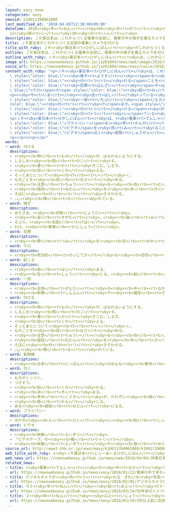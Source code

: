 ```yaml
---
layout: easy_news
categories: easy
newsid: k10011390061000
last_modified_at: '2018-04-05T12:30:00+09:00'
datetime: 2018<ruby>年<rt>ねん</rt></ruby>04<ruby>月<rt>がつ</rt></ruby>05<ruby>日<rt>にち</rt></ruby>
  12<ruby>時<rt>じ</rt></ruby>30<ruby>分<rt>ふん</rt></ruby>
description: ＪＲ東日本は、これからつくる電車の全部に、電車の中の様子を撮るカメラを付けることを決めました。
title: ＪＲ東日本がこれからつくる全部の電車にカメラを付ける
title_with_ruby: ＪＲ<ruby>東日本<rt>ひがしにほん</rt></ruby>がこれからつくる<ruby>全部<rt>ぜんぶ</rt></ruby>の<ruby>電車<rt>でんしゃ</rt></ruby>にカメラを<ruby>付<rt>つ</rt></ruby>ける
outline: ＪＲ東日本は、これからつくる電車の全部に、電車の中の様子を撮るカメラを付けることを決めました。
outline_with_ruby: ＪＲ<ruby>東日本<rt>ひがしにほん</rt></ruby>は、これからつくる<ruby>電車<rt>でんしゃ</rt></ruby>の<ruby>全部<rt>ぜんぶ</rt></ruby>に、<ruby>電車<rt>でんしゃ</rt></ruby>の<ruby>中<rt>なか</rt></ruby>の<ruby>様子<rt>ようす</rt></ruby>を<ruby>撮<rt>と</rt></ruby>るカメラを<ruby>付<rt>つ</rt></ruby>けることを<ruby>決<rt>き</rt></ruby>めました。
image_url: https://newswebeasy.github.io/ja201804/news/web/image/2018/04/04/K10011390061_1804040439_1804040443_01_03.jpg
voice_url: https://newswebeasy.github.io/ja201804/news/easy/voice/2018/04/05/k10011390061000.mp4
content_with_ruby: "<p>ＪＲ<ruby>東日本<rt>ひがしにほん</rt></ruby>は、これからつくる<ruby>電車<rt>でんしゃ</rt></ruby>の<ruby>全部<rt>ぜんぶ</rt></ruby>に、<ruby>電車<rt>でんしゃ</rt></ruby>の<ruby>中<rt>なか</rt></ruby>の<span\
  \ style=\"color: blue;\"><ruby>様子<rt>ようす</rt></ruby></span>を<ruby>撮<rt>と</rt></ruby>るカメラを<span\
  \ style=\"color: blue;\"><ruby>付<rt>つ</rt></ruby>ける</span>ことを<ruby>決<rt>き</rt></ruby>めました。ほかの<ruby>人<rt>ひと</rt></ruby>の<ruby>体<rt>からだ</rt></ruby>を<ruby>触<rt>さわ</rt></ruby>る<span\
  \ style=\"color: blue;\"><ruby>犯罪<rt>はんざい</rt></ruby></span>や<span style=\"color:\
  \ blue;\">テロ</span>が<span style=\"color: blue;\"><ruby>起<rt>お</rt></ruby>こら</span>ないようにするためです。</p>\n\
  <p><ruby>今<rt>いま</rt></ruby><ruby>走<rt>はし</rt></ruby>っている<ruby>電車<rt>でんしゃ</rt></ruby>の<span\
  \ style=\"color: blue;\"><ruby>一部<rt>いちぶ</rt></ruby></span>にもカメラを<span style=\"\
  color: blue;\"><ruby>付<rt>つ</rt></ruby>け</span>ます。<span style=\"color: blue;\"><ruby>新幹線<rt>しんかんせん</rt></ruby></span>や<ruby>山手線<rt>やまのてせん</rt></ruby>ではカメラを<span\
  \ style=\"color: blue;\"><ruby>付<rt>つ</rt></ruby>ける</span><ruby>計画<rt>けいかく</rt></ruby>が<ruby>進<rt>すす</rt></ruby>んでいます。もうカメラが<span\
  \ style=\"color: blue;\"><ruby>付<rt>つ</rt></ruby>い</span>ている<ruby>電車<rt>でんしゃ</rt></ruby>もあります。</p>\n\
  <p>ＪＲ<ruby>東日本<rt>ひがしにほん</rt></ruby>は、<ruby>電車<rt>でんしゃ</rt></ruby>に<ruby>乗<rt>の</rt></ruby>っている<ruby>人<rt>ひと</rt></ruby>の<span\
  \ style=\"color: blue;\">プライバシー</span>を<ruby>考<rt>かんが</rt></ruby>えて、<ruby>撮<rt>と</rt></ruby>った<span\
  \ style=\"color: blue;\">ビデオ</span>を<ruby>見<rt>み</rt></ruby>ることができる<ruby>人<rt>ひと</rt></ruby>は、できるだけ<ruby>少<rt>すく</rt></ruby>なくします。<span\
  \ style=\"color: blue;\">ビデオ</span>は１<ruby>週間<rt>しゅうかん</rt></ruby>ぐらいで<ruby>消<rt>け</rt></ruby>すと<ruby>言<rt>い</rt></ruby>っています。</p>\n\
  <p></p>\n<p></p>"
words:
- word: 付ける
  descriptions:
  - <ruby><rb>物</rb><rt>もの</rt></ruby>が、はなれないようにする。
  - しるしを<ruby><rb>残</rb><rt>のこ</rt></ruby>す。
  - <ruby><rb>書</rb><rt>か</rt></ruby>きこむ。しるす。
  - <ruby><rb>加</rb><rt>くわ</rt></ruby>える。
  - そっとあとについて<ruby><rb>行</rb><rt>い</rt></ruby>く。
  - ものごとを<ruby><rb>収</rb><rt>おさ</rt></ruby>める。
  - <ruby><rb>注意</rb><rt>ちゅうい</rt></ruby>を<ruby><rb>向</rb><rt>む</rt></ruby>ける。
  - <ruby><rb>値段</rb><rt>ねだん</rt></ruby>を<ruby><rb>決</rb><rt>き</rt></ruby>める。
  - そばに<ruby><rb>付</rb><rt>つ</rt></ruby>きそわせる。
  - …し<ruby><rb>慣</rb><rt>な</rt></ruby>れている。
- word: 様子
  descriptions:
  - ありさま。<ruby><rb>状態</rb><rt>じょうたい</rt></ruby>。
  - <ruby><rb>姿</rb><rt>すがた</rt></ruby>。<ruby><rb>身</rb><rt>み</rt></ruby>なり。
  - そぶり。<ruby><rb>気配</rb><rt>けはい</rt></ruby>。
  - わけ。<ruby><rb>事情</rb><rt>じじょう</rt></ruby>。
- word: 犯罪
  descriptions:
  - <ruby><rb>罪</rb><rt>つみ</rt></ruby>を<ruby><rb>犯</rb><rt>おか</rt></ruby>すこと。<ruby><rb>法律</rb><rt>ほうりつ</rt></ruby>を<ruby><rb>破</rb><rt>やぶ</rt></ruby>ること。また、<ruby><rb>犯</rb><rt>おか</rt></ruby>した<ruby><rb>罪</rb><rt>つみ</rt></ruby>。
- word: テロ
  descriptions:
  - <ruby><rb>政治的</rb><rt>せいじてき</rt></ruby>な<ruby><rb>目的</rb><rt>もくてき</rt></ruby>を<ruby><rb>成</rb><rt>な</rt></ruby>しとげるためには、<ruby><rb>人</rb><rt>ひと</rt></ruby>の<ruby><rb>命</rb><rt>いのち</rt></ruby>をうばうような<ruby><rb>暴力</rb><rt>ぼうりょく</rt></ruby>を<ruby><rb>使</rb><rt>つか</rt></ruby>ってもよいとする<ruby><rb>考</rb><rt>かんが</rt></ruby>え。また、そのような<ruby><rb>考</rb><rt>かんが</rt></ruby>えで<ruby><rb>起</rb><rt>お</rt></ruby>こす<ruby><rb>事件</rb><rt>じけん</rt></ruby>。
- word: 起こる
  descriptions:
  - <ruby><rb>始</rb><rt>はじ</rt></ruby>まる。
  - <ruby><rb>生</rb><rt>しょう</rt></ruby>じる。<ruby><rb>起</rb><rt>お</rt></ruby>きる。
- word: 一部
  descriptions:
  - <ruby><rb>全体</rb><rt>ぜんたい</rt></ruby>の<ruby><rb>中</rb><rt>なか</rt></ruby>の、ある<ruby><rb>部分</rb><rt>ぶぶん</rt></ruby>。
  - <ruby><rb>新聞</rb><rt>しんぶん</rt></ruby>や<ruby><rb>雑誌</rb><rt>ざっし</rt></ruby>などを<ruby><rb>数</rb><rt>かぞ</rt></ruby>えるときの、<ruby><rb>一</rb><rt>ひと</rt></ruby>つ。
- word: 付ける
  descriptions:
  - <ruby><rb>物</rb><rt>もの</rt></ruby>が、はなれないようにする。
  - しるしを<ruby><rb>残</rb><rt>のこ</rt></ruby>す。
  - <ruby><rb>書</rb><rt>か</rt></ruby>きこむ。しるす。
  - <ruby><rb>加</rb><rt>くわ</rt></ruby>える。
  - そっとあとについて<ruby><rb>行</rb><rt>い</rt></ruby>く。
  - ものごとを<ruby><rb>収</rb><rt>おさ</rt></ruby>める。
  - <ruby><rb>注意</rb><rt>ちゅうい</rt></ruby>を<ruby><rb>向</rb><rt>む</rt></ruby>ける。
  - <ruby><rb>値段</rb><rt>ねだん</rt></ruby>を<ruby><rb>決</rb><rt>き</rt></ruby>める。
  - そばに<ruby><rb>付</rb><rt>つ</rt></ruby>きそわせる。
  - …し<ruby><rb>慣</rb><rt>な</rt></ruby>れている。
- word: 新幹線
  descriptions:
  - <ruby><rb>日本</rb><rt>にっぽん</rt></ruby>のおもな<ruby><rb>都市</rb><rt>とし</rt></ruby>を<ruby><rb>結</rb><rt>むす</rt></ruby>んで、<ruby><rb>速</rb><rt>はや</rt></ruby>く<ruby><rb>人</rb><rt>ひと</rt></ruby>を<ruby><rb>運</rb><rt>はこ</rt></ruby>ぶための<ruby><rb>高速鉄道</rb><rt>こうそくてつどう</rt></ruby>。<ruby><rb>東海道新幹線</rb><rt>とうかいどうしんかんせん</rt></ruby>、<ruby><rb>山陽新幹線</rb><rt>さんようしんかんせん</rt></ruby>、<ruby><rb>上越新幹線</rb><rt>じょうえつしんかんせん</rt></ruby>、<ruby><rb>長野新幹線</rb><rt>ながのしんかんせん</rt></ruby>、<ruby><rb>東北新幹線</rb><rt>とうほくしんかんせん</rt></ruby>、<ruby><rb>山形新幹線</rb><rt>やまがたしんかんせん</rt></ruby>、<ruby><rb>秋田新幹線</rb><rt>あきたしんかんせん</rt></ruby>、<ruby><rb>九州新幹線</rb><rt>きゅうしゅうしんかんせん</rt></ruby>がある。
- word: 付く
  descriptions:
  - ものがくっつく。
  - つきそう。
  - <ruby><rb>加</rb><rt>くわ</rt></ruby>わる。
  - <ruby><rb>決</rb><rt>き</rt></ruby>まる。
  - <ruby><rb>草木</rb><rt>くさき</rt></ruby>が、かれずに<ruby><rb>根</rb><rt>ね</rt></ruby>をおろす。
  - <ruby><rb>感</rb><rt>かん</rt></ruby>じる。
  - ある<ruby><rb>値段</rb><rt>ねだん</rt></ruby>になる。
- word: プライバシー
  descriptions:
  - ほかの<ruby><rb>人</rb><rt>ひと</rt></ruby>に<ruby><rb>知</rb><rt>し</rt></ruby>られたくない<ruby><rb>個人的</rb><rt>こじんてき</rt></ruby>なことがらや<ruby><rb>生活</rb><rt>せいかつ</rt></ruby>。
- word: ビデオ
  descriptions:
  - <ruby><rb>映像</rb><rt>えいぞう</rt></ruby>。
  - 「ビデオテープ」の<ruby><rb>略</rb><rt>りゃく</rt></ruby>。
  - <ruby><rb>映像</rb><rt>えいぞう</rt></ruby>や<ruby><rb>音</rb><rt>おと</rt></ruby>を、<ruby><rb>磁気</rb><rt>じき</rt></ruby>テープに<ruby><rb>記録</rb><rt>きろく</rt></ruby>したり<ruby><rb>再生</rb><rt>さいせい</rt></ruby>したりする<ruby><rb>装置</rb><rt>そうち</rt></ruby>。
source_url: http://www3.nhk.or.jp/news/easy/k10011390061000/k10011390061000.html
web_title_with_ruby: <ruby>ＪＲ東日本<rt>じぇーあーるひがしにほん</rt></ruby> <ruby>今後<rt>こんご</rt></ruby><ruby>導入<rt>どうにゅう</rt></ruby>するすべての<ruby>列車<rt>れっしゃ</rt></ruby>に<ruby>防犯<rt>ぼうはん</rt></ruby><ruby>カメラ<rt>かめら</rt></ruby><ruby>設置<rt>せっち</rt></ruby>
web_news_url: https://newswebeasy.github.io/news/web/2018/04/04/JR東日本-今後導入するすべての列車に防犯カメラ設置
related_news:
- title: <ruby>電車<rt>でんしゃ</rt></ruby>の<ruby>中<rt>なか</rt></ruby>で<ruby>赤<rt>あか</rt></ruby>ちゃんが<ruby>生<rt>う</rt></ruby>まれた
  url: https://newswebeasy.github.io/news/easy/2018/01/22/電車の中で赤ちゃんが生まれた
- title: デジタルカメラが<ruby>売<rt>う</rt></ruby>れる　きれいな<ruby>写真<rt>しゃしん</rt></ruby>をみんなに<ruby>見<rt>み</rt></ruby>せたい
  url: https://newswebeasy.github.io/news/easy/2018/02/05/デジタルカメラが売れる-きれいな写真をみんなに見せたい
- title: ９５<ruby>年<rt>ねん</rt></ruby><ruby>前<rt>まえ</rt></ruby>のドイツのカメラが３<ruby>億<rt>おく</rt></ruby><ruby>円<rt>えん</rt></ruby><ruby>以上<rt>いじょう</rt></ruby>になる
  url: https://newswebeasy.github.io/news/easy/2018/03/14/95年前のドイツのカメラが3億円以上になる
- title: ２<ruby>年<rt>ねん</rt></ruby><ruby>以上<rt>いじょう</rt></ruby><ruby>前<rt>まえ</rt></ruby>に<ruby>石垣島<rt>いしがきじま</rt></ruby>でなくしたカメラが<ruby>台湾<rt>たいわん</rt></ruby>で<ruby>見<rt>み</rt></ruby>つかる
  url: https://newswebeasy.github.io/news/easy/2018/03/29/2年以上前に石垣島でなくしたカメラが台湾で見つかる
...
```


